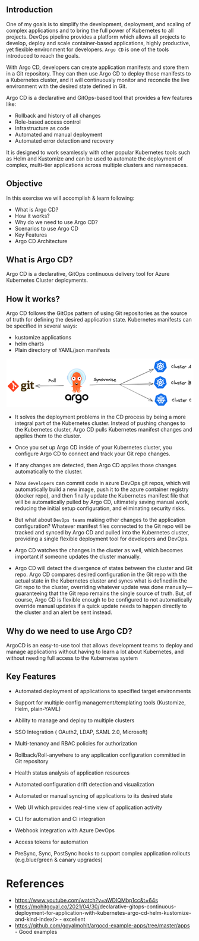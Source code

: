 ## Introduction

One of my goals is to simplify the development, deployment, and scaling of complex applications and to bring the full power of Kubernetes to all projects. DevOps pipeline provides a platform which allows all projects to develop, deploy and scale container-based applications, highly productive, yet flexible environment for developers. `Argo CD` is one of the tools introduced to reach the goals.

With Argo CD, developers can create application manifests and store them in a Git repository. They can then use Argo CD to deploy those manifests to a Kubernetes cluster, and it will continuously monitor and reconcile the live environment with the desired state defined in Git.

Argo CD is a declarative and GitOps-based tool that provides a few features like:

- Rollback and history of all changes
- Role-based access control
- Infrastructure as code
- Automated and manual deployment
- Automated error detection and recovery
  
It is designed to work seamlessly with other popular Kubernetes tools such as Helm and Kustomize and can be used to automate the deployment of complex, multi-tier applications across multiple clusters and namespaces.

## Objective

In this exercise we will accomplish & learn following:

- What is Argo CD?
- How it works?
- Why do we need to use Argo CD?
- Scenarios to use Argo CD
- Key Features
- Argo CD Architecture


## What is Argo CD?

Argo CD is a declarative, GitOps continuous delivery tool for Azure Kubernetes Cluster deployments.


## How it works?


Argo CD follows the GitOps pattern of using Git repositories as the source of truth for defining the desired application state. Kubernetes manifests can be specified in several ways:

- kustomize applications
- helm charts
- Plain directory of YAML/json manifests

![image.jpg](images/image-1.png)
<!-- ![image.png](/.attachments/image-abc39e0e-6ef7-4d7b-b6b9-f45e8cb3238b.png) -->


- It solves the deployment problems in the CD process by being a more integral part of the Kubernetes cluster. Instead of pushing changes to the Kubernetes cluster, Argo CD pulls Kubernetes manifest changes and applies them to the cluster. 

- Once you set up Argo CD inside of your Kubernetes cluster, you configure Argo CD to connect and track your Git repo changes.

- If any changes are detected, then Argo CD applies those changes automatically to the cluster. 

- Now `developers` can commit code in azure DevOps git repos, which will automatically build a new image, push it to the azure container registry (docker repo), and then finally update the Kubernetes manifest file that will be automatically pulled by Argo CD, ultimately saving manual work, reducing the initial setup configuration, and eliminating security risks.

- But what about `DevOps teams` making other changes to the application configuration? Whatever manifest files connected to the Git repo will be tracked and synced by Argo CD and pulled into the Kubernetes cluster, providing a single flexible deployment tool for developers and DevOps.

- Argo CD watches the changes in the cluster as well, which becomes important if someone updates the cluster manually. 

- Argo CD will detect the divergence of states between the cluster and Git repo. Argo CD compares desired configuration in the Git repo with the actual state in the Kubernetes cluster and syncs what is defined in the Git repo to the cluster, overriding whatever update was done manually—guaranteeing that the Git repo remains the single source of truth. But, of course, Argo CD is flexible enough to be configured to not automatically override manual updates if a quick update needs to happen directly to the cluster and an alert be sent instead.

## Why do we need to use Argo CD?

ArgoCD is an easy-to-use tool that allows development teams to deploy and manage applications without having to learn a lot about Kubernetes, and without needing full access to the Kubernetes system

<!-- **Scenarios to use Argo CD**

- Scenario-1
- Scenario-2 -->

## Key Features

- Automated deployment of applications to specified target environments

- Support for multiple config management/templating tools (Kustomize, Helm, plain-YAML)

- Ability to manage and deploy to multiple clusters

- SSO Integration ( OAuth2, LDAP, SAML 2.0, Microsoft)

- Multi-tenancy and RBAC policies for authorization

- Rollback/Roll-anywhere to any application configuration committed in Git repository

- Health status analysis of application resources

- Automated configuration drift detection and visualization

- Automated or manual syncing of applications to its desired state

- Web UI which provides real-time view of application activity

- CLI for automation and CI integration

- Webhook integration with Azure DevOps

- Access tokens for automation

- PreSync, Sync, PostSync hooks to support complex application rollouts (e.g.blue/green & canary upgrades)


<!-- # Architecture diagram


1. API Server: 
1. Repository Server: 
1. Application Controller: 

![image.png](/.attachments/image-48645e55-40cf-4177-a0f9-6dd32538ca11.png) -->

# References
- <https://www.youtube.com/watch?v=aWDIQMbp1cc&t=64s>
- <https://mohitgoyal.co/2021/04/30/>declarative-gitops-continuous-deployment-for-application-with-kubernetes-argo-cd-helm-kustomize-and-kind-index/> - excellent
- <https://github.com/goyalmohit/argocd-example-apps/tree/master/apps> - Good examples